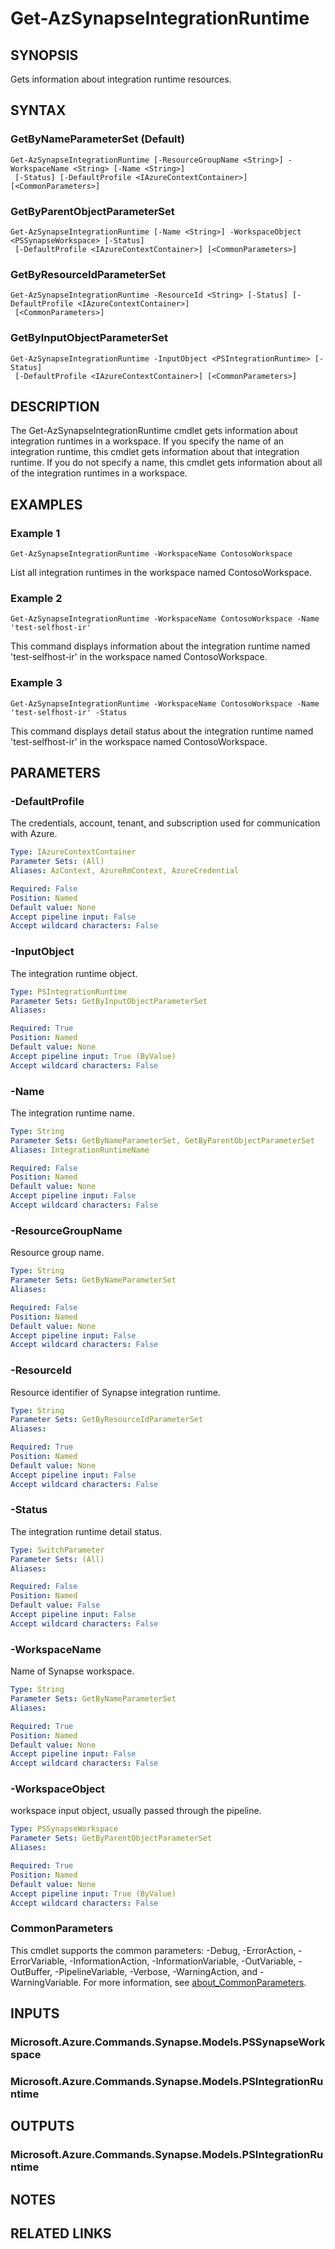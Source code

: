﻿---
external help file: Microsoft.Azure.PowerShell.Cmdlets.Synapse.dll-Help.xml
Module Name: Az.Synapse
online version: https://learn.microsoft.com/powershell/module/az.synapse/get-azsynapseintegrationruntime
schema: 2.0.0
---

# Get-AzSynapseIntegrationRuntime

## SYNOPSIS
Gets information about integration runtime resources.

## SYNTAX

### GetByNameParameterSet (Default)
```
Get-AzSynapseIntegrationRuntime [-ResourceGroupName <String>] -WorkspaceName <String> [-Name <String>]
 [-Status] [-DefaultProfile <IAzureContextContainer>] [<CommonParameters>]
```

### GetByParentObjectParameterSet
```
Get-AzSynapseIntegrationRuntime [-Name <String>] -WorkspaceObject <PSSynapseWorkspace> [-Status]
 [-DefaultProfile <IAzureContextContainer>] [<CommonParameters>]
```

### GetByResourceIdParameterSet
```
Get-AzSynapseIntegrationRuntime -ResourceId <String> [-Status] [-DefaultProfile <IAzureContextContainer>]
 [<CommonParameters>]
```

### GetByInputObjectParameterSet
```
Get-AzSynapseIntegrationRuntime -InputObject <PSIntegrationRuntime> [-Status]
 [-DefaultProfile <IAzureContextContainer>] [<CommonParameters>]
```

## DESCRIPTION
The Get-AzSynapseIntegrationRuntime cmdlet gets information about integration runtimes in a workspace.
If you specify the name of an integration runtime, this cmdlet gets information about that integration runtime.
If you do not specify a name, this cmdlet gets information about all of the integration runtimes in a workspace.

## EXAMPLES

### Example 1
```
Get-AzSynapseIntegrationRuntime -WorkspaceName ContosoWorkspace
```

List all integration runtimes in the workspace named ContosoWorkspace.

### Example 2
```
Get-AzSynapseIntegrationRuntime -WorkspaceName ContosoWorkspace -Name 'test-selfhost-ir'
```

This command displays information about the integration runtime named 'test-selfhost-ir' in the workspace named ContosoWorkspace.

### Example 3
```
Get-AzSynapseIntegrationRuntime -WorkspaceName ContosoWorkspace -Name 'test-selfhost-ir' -Status
```

This command displays detail status about the integration runtime named 'test-selfhost-ir' in the workspace named ContosoWorkspace.

## PARAMETERS

### -DefaultProfile
The credentials, account, tenant, and subscription used for communication with Azure.

```yaml
Type: IAzureContextContainer
Parameter Sets: (All)
Aliases: AzContext, AzureRmContext, AzureCredential

Required: False
Position: Named
Default value: None
Accept pipeline input: False
Accept wildcard characters: False
```

### -InputObject
The integration runtime object.

```yaml
Type: PSIntegrationRuntime
Parameter Sets: GetByInputObjectParameterSet
Aliases:

Required: True
Position: Named
Default value: None
Accept pipeline input: True (ByValue)
Accept wildcard characters: False
```

### -Name
The integration runtime name.

```yaml
Type: String
Parameter Sets: GetByNameParameterSet, GetByParentObjectParameterSet
Aliases: IntegrationRuntimeName

Required: False
Position: Named
Default value: None
Accept pipeline input: False
Accept wildcard characters: False
```

### -ResourceGroupName
Resource group name.

```yaml
Type: String
Parameter Sets: GetByNameParameterSet
Aliases:

Required: False
Position: Named
Default value: None
Accept pipeline input: False
Accept wildcard characters: False
```

### -ResourceId
Resource identifier of Synapse integration runtime.

```yaml
Type: String
Parameter Sets: GetByResourceIdParameterSet
Aliases:

Required: True
Position: Named
Default value: None
Accept pipeline input: False
Accept wildcard characters: False
```

### -Status
The integration runtime detail status.

```yaml
Type: SwitchParameter
Parameter Sets: (All)
Aliases:

Required: False
Position: Named
Default value: False
Accept pipeline input: False
Accept wildcard characters: False
```

### -WorkspaceName
Name of Synapse workspace.

```yaml
Type: String
Parameter Sets: GetByNameParameterSet
Aliases:

Required: True
Position: Named
Default value: None
Accept pipeline input: False
Accept wildcard characters: False
```

### -WorkspaceObject
workspace input object, usually passed through the pipeline.

```yaml
Type: PSSynapseWorkspace
Parameter Sets: GetByParentObjectParameterSet
Aliases:

Required: True
Position: Named
Default value: None
Accept pipeline input: True (ByValue)
Accept wildcard characters: False
```

### CommonParameters
This cmdlet supports the common parameters: -Debug, -ErrorAction, -ErrorVariable, -InformationAction, -InformationVariable, -OutVariable, -OutBuffer, -PipelineVariable, -Verbose, -WarningAction, and -WarningVariable. For more information, see [about_CommonParameters](http://go.microsoft.com/fwlink/?LinkID=113216).

## INPUTS

### Microsoft.Azure.Commands.Synapse.Models.PSSynapseWorkspace
### Microsoft.Azure.Commands.Synapse.Models.PSIntegrationRuntime
## OUTPUTS

### Microsoft.Azure.Commands.Synapse.Models.PSIntegrationRuntime
## NOTES

## RELATED LINKS
